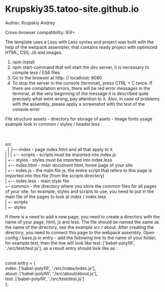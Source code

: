 # Krupskiy35.tatoo-site.github.io
Author: Krupskiy Andrey

Cross-browser compatibility: IE9+.

The template uses a Less with Less syntax and project was built with the help of the webpack assembler, that contains ready project with optimized HTML, CSS, JS and images.


1. npm install <br>
2. npm start-command that will start the dev server, it is necessary to compile less / ES6 files<br>
3. Go to the browser at http: // localhost: 8080<br>
4. To stop the server in the console (terminal), press CTRL + C twice. If there are compilation errors, there will be red error messages in the terminal, at the very beginning of the message it is described quite precisely what went wrong, pay attention to it. Also, in case of problems with the assembly, please apply a screenshot with the text of the console error

File structure
assets - directory for storage of asets - image fonts usage example look in common / styles / header.less<br><br><br>


src<br>
.
|
├──index - page index.html and all that apply to it<br>
|   |
|   +-- scripts - scripts must be imported into index.js<br>
|   +-- styles - styles must be imported into index.less<br>
|   +-- index.html - main document html, home page of your site<br>
|   +-- index.js - the main file js, the entire script that refers to this page is imported into this file (from the scripts directory)<br>
|   +-- index.less - main style file<br>
+- common - the directory where you store the common files for all pages of your site, for example, styles and scripts to use, you need to put in the main file of the pages to look at index / index.less<br>
    |
    +- scripts<br>
    |
    +- styles <br>    
    
    
    
 If there is a need to add a new page, you need to create a directory with the name of your page, html, js and less. The file should be named the same as the name of the directory, see the example src / about. After creating the directory, you need to connect this page to the webpack assembly. Open config / base.js in entry - add the following line to the name of your folder, for example test, then the line will look like test: ['babel-polyfill', './src/test/test.js'], as a result entry should look like as :  <br><br>
 
 сonst entry = {<br>
        index: ['babel-polyfill', './src/index/index.js'],<br>
        about: ['babel-polyfill', './src/about/about.js'],<br>
        test: ['babel-polyfill', './src/test/test.js']<br>
    };
